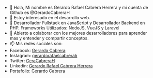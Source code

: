 - 👋 Hola, Mi nombre es Gerardo Rafael Cabrera Herrera y mi cuenta de Github es @GerardoCabreraH
- 👀 Estoy interesado en el desarrollo web.
- 🌱 Desarrollador Fullstack en JavaScript y Desarrollador Backend en PHP. Frameworks Utilizados: NodeJS, VueJS y Laravel
- 💞️ Abierto a colaborar con los mejores desarrolladores para aprender mas y entender y compartir conceptos.
- 📫 Mis redes sociales son:
- Facebook: [Gerardo Cabrera](https://www.facebook.com/profile.php?id=100077113977054)
- Instagram: [gerardorafaelcabrerah](https://www.instagram.com/gerardorafaelcabrerah/)
- Twitter: [GeraCabreraH](https://twitter.com/GeraCabreraH)
- Linkedin: [Gerardo Rafael Cabrera Herrera](www.linkedin.com/in/gerardo-rafael-cabrera-herrera-4a7785254)
- Portafolio: [Gerardo Cabrera](https://gerardocabrerah.github.io/PortafolioGerardoCabreraH/)

<!---
GerardoCabreraH/GerardoCabreraH is a ✨ special ✨ repository because its `README.md` (this file) appears on your GitHub profile.
You can click the Preview link to take a look at your changes.
--->
